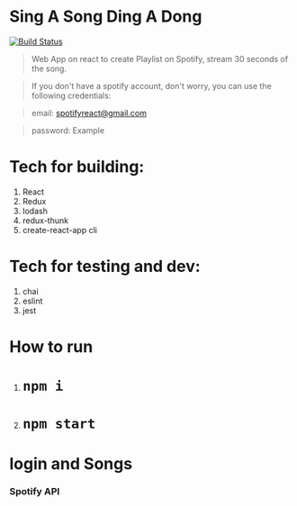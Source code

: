 # Sing A Song Ding A Dong

[![Build Status](https://travis-ci.com/piyush97/SingAsongDingADong.svg?token=g3CxDf8EXQoxGMAHdh9U&branch=master)](https://travis-ci.com/piyush97/SingAsongDingADong)
> Web App on react to create Playlist on Spotify, stream 30 seconds of the song.

> If you don't have a spotify account, don't worry, you can use the following credentials:

> email: spotifyreact@gmail.com

> password: Example


# Tech for building:

1. React
2. Redux
3. lodash
4. redux-thunk
5. create-react-app cli

# Tech for testing and dev:

1. chai
2. eslint
3. jest


# How to run
1. # `npm i`
2. # `npm start`

# login and Songs

### Spotify API

